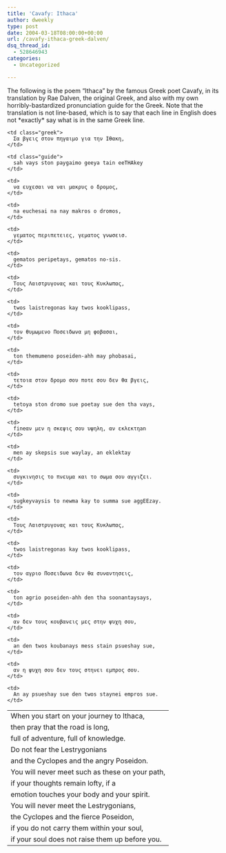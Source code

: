 ```yaml
---
title: 'Cavafy: Ithaca'
author: dweekly
type: post
date: 2004-03-18T08:00:00+00:00
url: /cavafy-ithaca-greek-dalven/
dsq_thread_id:
  - 528646943
categories:
  - Uncategorized

---
```

The following is the poem &#8220;Ithaca&#8221; by the famous Greek poet Cavafy, in its translation by Rae Dalven, the original Greek, and also with my own horribly-bastardized pronunciation guide for the Greek. Note that the translation is not line-based, which is to say that each line in English does not \*exactly\* say what is in the same Greek line.

<table border="0" cellspacing="0" cellpadding="3">
  <tr>
    <td class="poem">
      When you start on your journey to Ithaca,
    </td>
    
    <td class="greek">
      Σα βγεις στον πηγαιμο για την Ιθακη,
    </td>
    
    <td class="guide">
      sah vays ston paygaimo geeya tain eeTHAkey
    </td>
  </tr>
  
  <tr>
    <td class="poem">
      then pray that the road is long,
    </td>
    
    <td>
      να ευχεσαι να ναι μακρυς ο δρομος,
    </td>
    
    <td>
      na euchesai na nay makros o dromos,
    </td>
  </tr>
  
  <tr>
    <td class="poem">
      full of adventure, full of knowledge.
    </td>
    
    <td>
      γεματος περιπετειες, γεματος γνωσεισ.
    </td>
    
    <td>
      gematos peripetays, gematos no-sis.
    </td>
  </tr>
  
  <tr>
    <td class="poem">
      Do not fear the Lestrygonians
    </td>
    
    <td>
      Τους Λαιστρυγονας και τους Κυκλωπας,
    </td>
    
    <td>
      twos laistregonas kay twos kooklipass,
    </td>
  </tr>
  
  <tr>
    <td class="poem">
      and the Cyclopes and the angry Poseidon.
    </td>
    
    <td>
      τον θυμωμενο Ποσειδωνα μη φοβασαι,
    </td>
    
    <td>
      ton themumeno poseiden-ahh may phobasai,
    </td>
  </tr>
  
  <tr>
    <td class="poem">
      You will never meet such as these on your path,
    </td>
    
    <td>
      τετοια στον δρομο σου ποτε σου δεν θα βγεις,
    </td>
    
    <td>
      tetoya ston dromo sue poetay sue den tha vays,
    </td>
  </tr>
  
  <tr>
    <td class="poem">
      if your thoughts remain lofty, if a
    </td>
    
    <td>
      fineαν μεν η σκεψις σου υψηλη, αν εκλεκτηan
    </td>
    
    <td>
      men ay skepsis sue waylay, an eklektay
    </td>
  </tr>
  
  <tr>
    <td class="poem">
      emotion touches your body and your spirit.
    </td>
    
    <td>
      συγκιvησις το πνευμα και το σωμα σου αγγιζει.
    </td>
    
    <td>
      sugkeyvaysis to newma kay to summa sue aggEEzay.
    </td>
  </tr>
  
  <tr>
    <td class="poem">
      You will never meet the Lestrygonians,
    </td>
    
    <td>
      Τους Λαιστρυγονας και τους Κυκλωπας,
    </td>
    
    <td>
      twos laistregonas kay twos kooklipass,
    </td>
  </tr>
  
  <tr>
    <td class="poem">
      the Cyclopes and the fierce Poseidon,
    </td>
    
    <td>
      τον αγριο Ποσειδωνα δεν θα συναντησεις,
    </td>
    
    <td>
      ton agrio poseiden-ahh den tha soonantaysays,
    </td>
  </tr>
  
  <tr>
    <td class="poem">
      if you do not carry them within your soul,
    </td>
    
    <td>
      αν δεν τους κουβανεις μες στην ψυχη σου,
    </td>
    
    <td>
      an den twos koubanays mess stain psueshay sue,
    </td>
  </tr>
  
  <tr>
    <td class="poem">
      if your soul does not raise them up before you.
    </td>
    
    <td>
      αν η ψυχη σου δεν τους στηνει εμπρος σου.
    </td>
    
    <td>
      An ay psueshay sue den twos staynei empros sue.
    </td>
  </tr>
</table>